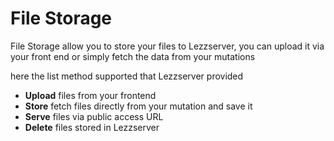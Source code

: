 # File Storage

File Storage allow you to store your files to Lezzserver, you can upload it via your front end or simply fetch the data from your mutations

here the list method supported that Lezzserver provided
- **Upload** files from your frontend
- **Store** fetch files directly from your mutation and save it 
- **Serve** files via public access URL 
- **Delete** files stored in Lezzserver

